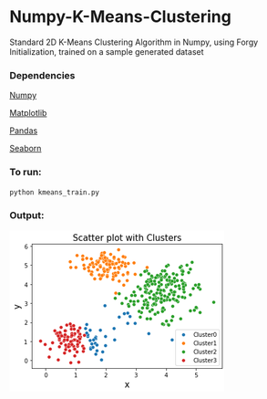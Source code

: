 # Numpy-K-Means-Clustering

Standard 2D K-Means Clustering Algorithm in Numpy, using Forgy Initialization, trained on a sample generated dataset

### Dependencies

[Numpy](https://anaconda.org/conda-forge/numpy)

[Matplotlib](https://anaconda.org/conda-forge/matplotlib)

[Pandas](https://anaconda.org/conda-forge/pandas)

[Seaborn](https://anaconda.org/conda-forge/seaborn/)

### To run:
```python
python kmeans_train.py 
``` 

### Output:

![](images/kmeans_plot.png)
